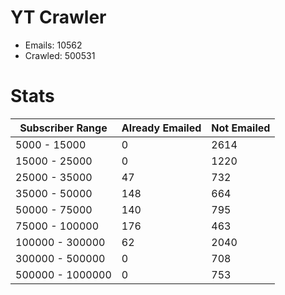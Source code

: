 # YT Crawler
- Emails: 10562
- Crawled: 500531

# Stats
| Subscriber Range  | Already Emailed | Not Emailed |
|-------|-------|-------|
| 5000 - 15000 | 0 | 2614 |
| 15000 - 25000 | 0 | 1220 |
| 25000 - 35000 | 47 | 732 |
| 35000 - 50000 | 148 | 664 |
| 50000 - 75000 | 140 | 795 |
| 75000 - 100000 | 176 | 463 |
| 100000 - 300000 | 62 | 2040 |
| 300000 - 500000 | 0 | 708 |
| 500000 - 1000000 | 0 | 753 |
